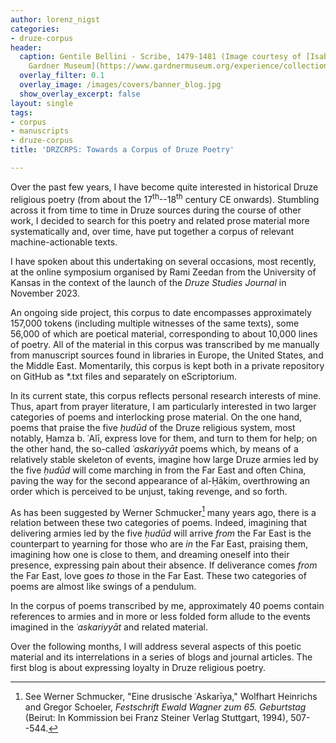 ```yaml
---
author: lorenz_nigst
categories:
- druze-corpus
header:
  caption: Gentile Bellini - Scribe, 1479-1481 (Image courtesy of [Isabella Stewart
    Gardner Museum](https://www.gardnermuseum.org/experience/collection/10755), Boston)
  overlay_filter: 0.1
  overlay_image: /images/covers/banner_blog.jpg
  show_overlay_excerpt: false
layout: single
tags:
- corpus
- manuscripts
- druze-corpus
title: 'DRZCRPS: Towards a Corpus of Druze Poetry'

---
```

Over the past few years, I have become quite interested in historical Druze religious poetry (from about the 17<sup>th</sup>--18<sup>th</sup> century CE onwards). Stumbling across it from time to time in Druze sources during the course of other work, I decided to search for this poetry and related prose material more systematically and, over time, have put together a corpus of relevant machine-actionable texts.

I have spoken about this undertaking on several occasions, most recently, at the online symposium organised by Rami Zeedan from the University of Kansas in the context of the launch of the *Druze Studies Journal* in November 2023.

An ongoing side project, this corpus to date encompasses approximately 157,000 tokens (including multiple witnesses of the same texts), some 56,000 of which are poetical material, corresponding to about 10,000 lines of poetry. All of the material in this corpus was transcribed by me manually from manuscript sources found in libraries in Europe, the United States, and the Middle East. Momentarily, this corpus is kept both in a private repository on GitHub as \*.txt files and separately on eScriptorium.

In its current state, this corpus reflects personal research interests of mine. Thus, apart from prayer literature, I am particularly interested in two larger categories of poems and interlocking prose material. On the one hand, poems that praise the five *ḥudūd* of the Druze religious system, most notably, Ḥamza b. ʿAlī, express love for them, and turn to them for help; on the other hand, the so-called *ʿaskariyyāt* poems which, by means of a relatively stable skeleton of events, imagine how large Druze armies led by the five *ḥudūd* will come marching in from the Far East and often China, paving the way for the second appearance of al-Ḥākim, overthrowing an order which is perceived to be unjust, taking revenge, and so forth.

As has been suggested by Werner Schmucker[^1] many years ago, there is a relation between these two categories of poems. Indeed, imagining that delivering armies led by the five *ḥudūd* will arrive *from* the Far East is the counterpart to yearning for those who are *in* the Far East, praising them, imagining how one is close to them, and dreaming oneself into their presence, expressing pain about their absence. If deliverance comes *from* the Far East, love goes *to* those in the Far East. These two categories of poems are almost like swings of a pendulum.

In the corpus of poems transcribed by me, approximately 40 poems contain references to armies and in more or less folded form allude to the events imagined in the *ʿaskariyyāt* and related material.

Over the following months, I will address several aspects of this poetic material and its interrelations in a series of blogs and journal articles. The first blog is about expressing loyalty in Druze religious poetry.

[^1]: See Werner Schmucker, "Eine drusische ʿAskarīya," Wolfhart Heinrichs and Gregor Schoeler, *Festschrift Ewald Wagner zum 65. Geburtstag* (Beirut: In Kommission bei Franz Steiner Verlag Stuttgart, 1994), 507--544.

